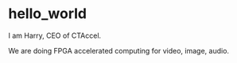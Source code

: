 # hello_world

I am Harry, CEO of CTAccel.

We are doing FPGA accelerated computing for video, image, audio.
